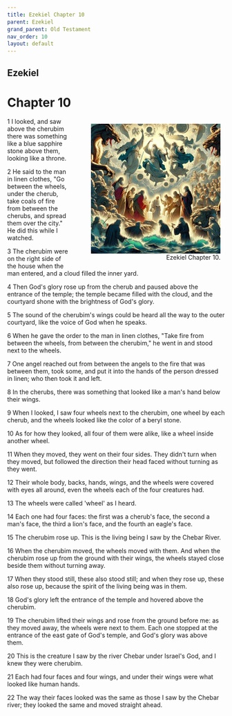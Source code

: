 ```yaml
---
title: Ezekiel Chapter 10
parent: Ezekiel
grand_parent: Old Testament
nav_order: 10
layout: default
---
```


## Ezekiel

# Chapter 10

<figure style="float: right; margin-right: 10px;">
    <img src="/assets/Image/Ezekiel/500/10.jpg" alt="Ezekiel Chapter 10" style="width: 300px; height: 300px; float: right;padding-left: 10px;"/>
    <figcaption style="clear: both;text-align: right;">Ezekiel Chapter 10.</figcaption>
</figure>
1 I looked, and saw above the cherubim there was something like a blue sapphire stone above them, looking like a throne.

2 He said to the man in linen clothes, "Go between the wheels, under the cherub, take coals of fire from between the cherubs, and spread them over the city." He did this while I watched.

3 The cherubim were on the right side of the house when the man entered, and a cloud filled the inner yard.

4 Then God's glory rose up from the cherub and paused above the entrance of the temple; the temple became filled with the cloud, and the courtyard shone with the brightness of God's glory.

5 The sound of the cherubim's wings could be heard all the way to the outer courtyard, like the voice of God when he speaks.

6 When he gave the order to the man in linen clothes, "Take fire from between the wheels, from between the cherubim," he went in and stood next to the wheels.

7 One angel reached out from between the angels to the fire that was between them, took some, and put it into the hands of the person dressed in linen; who then took it and left.

8 In the cherubs, there was something that looked like a man's hand below their wings.

9 When I looked, I saw four wheels next to the cherubim, one wheel by each cherub, and the wheels looked like the color of a beryl stone.

10 As for how they looked, all four of them were alike, like a wheel inside another wheel.

11 When they moved, they went on their four sides. They didn't turn when they moved, but followed the direction their head faced without turning as they went.

12 Their whole body, backs, hands, wings, and the wheels were covered with eyes all around, even the wheels each of the four creatures had.

13 The wheels were called 'wheel' as I heard.

14 Each one had four faces: the first was a cherub's face, the second a man's face, the third a lion's face, and the fourth an eagle's face.

15 The cherubim rose up. This is the living being I saw by the Chebar River.

16 When the cherubim moved, the wheels moved with them. And when the cherubim rose up from the ground with their wings, the wheels stayed close beside them without turning away.

17 When they stood still, these also stood still; and when they rose up, these also rose up, because the spirit of the living being was in them.

18 God's glory left the entrance of the temple and hovered above the cherubim.

19 The cherubim lifted their wings and rose from the ground before me: as they moved away, the wheels were next to them. Each one stopped at the entrance of the east gate of God's temple, and God's glory was above them.

20 This is the creature I saw by the river Chebar under Israel's God, and I knew they were cherubim.

21 Each had four faces and four wings, and under their wings were what looked like human hands.

22 The way their faces looked was the same as those I saw by the Chebar river; they looked the same and moved straight ahead.


